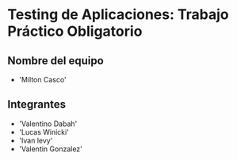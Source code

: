 # Testing de Aplicaciones: Trabajo Práctico Obligatorio

## Nombre del equipo
- 'Milton Casco'

## Integrantes
- 'Valentino Dabah'
- 'Lucas Winicki'
- 'Ivan levy'
- 'Valentin Gonzalez'